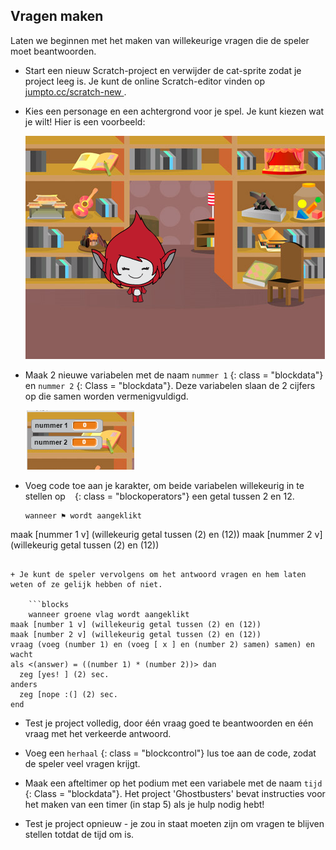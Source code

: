 ## Vragen maken

Laten we beginnen met het maken van willekeurige vragen die de speler moet beantwoorden.

+ Start een nieuw Scratch-project en verwijder de cat-sprite zodat je project leeg is. Je kunt de online Scratch-editor vinden op <a href="http://jumpto.cc/scratch-new" target="_blank"> jumpto.cc/scratch-new </a>.

+ Kies een personage en een achtergrond voor je spel. Je kunt kiezen wat je wilt! Hier is een voorbeeld:
    
    ![screenshot](images/brain-setting.png)

+ Maak 2 nieuwe variabelen met de naam ` nummer 1 ` {: class = "blockdata"} en ` nummer 2 ` {: Class = "blockdata"}. Deze variabelen slaan de 2 cijfers op die samen worden vermenigvuldigd.
    
    ![screenshot](images/brain-variables.png)

+ Voeg code toe aan je karakter, om beide variabelen willekeurig in te stellen op ` ` {: class = "blockoperators"} een getal tussen 2 en 12.
    
    ```blocks
    wanneer ⚑ wordt aangeklikt
maak [nummer 1 v] (willekeurig getal tussen (2) en (12))
maak [nummer 2 v] (willekeurig getal tussen (2) en (12))
```

+ Je kunt de speler vervolgens om het antwoord vragen en hem laten weten of ze gelijk hebben of niet.
    
    ```blocks
    wanneer groene vlag wordt aangeklikt
maak [number 1 v] (willekeurig getal tussen (2) en (12))
maak [number 2 v] (willekeurig getal tussen (2) en (12))
vraag (voeg (number 1) en (voeg [ x ] en (number 2) samen) samen) en wacht
als <(answer) = ((number 1) * (number 2))> dan 
  zeg [yes! ] (2) sec.
anders
  zeg [nope :(] (2) sec.
end
```

+ Test je project volledig, door één vraag goed te beantwoorden en één vraag met het verkeerde antwoord.

+ Voeg een `herhaal` {: class = "blockcontrol"} lus toe aan de code, zodat de speler veel vragen krijgt.

+ Maak een afteltimer op het podium met een variabele met de naam ` tijd ` {: Class = "blockdata"}. Het project 'Ghostbusters' bevat instructies voor het maken van een timer (in stap 5) als je hulp nodig hebt!

+ Test je project opnieuw - je zou in staat moeten zijn om vragen te blijven stellen totdat de tijd om is.